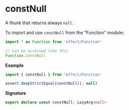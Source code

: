 # constNull

A thunk that returns always `null`.

To import and use `constNull` from the "Function" module:

```ts
import * as Function from 'effect/Function'

// Can be accessed like this
Function.constNull
```

**Example**

```ts
import { constNull } from 'effect/Function'

assert.deepStrictEqual(constNull(), null)
```

**Signature**

```ts
export declare const constNull: LazyArg<null>
```
